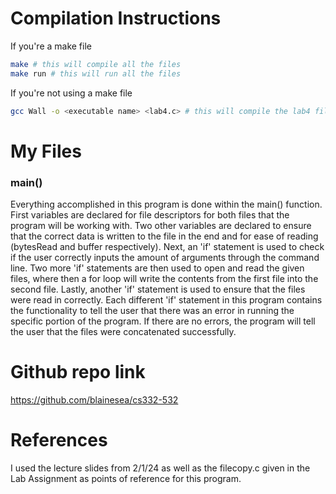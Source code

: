 # Compilation Instructions

If you're a make file
```bash
make # this will compile all the files
make run # this will run all the files
```

If you're not using a make file
```bash
gcc Wall -o <executable name> <lab4.c> # this will compile the lab4 file and return an executable with the executable name
```

# My Files

### main()
Everything accomplished in this program is done within the main() function. First variables are declared for file descriptors for both files that the program will be working with. Two other variables are declared to ensure that the correct data is written to the file in the end and for ease of reading (bytesRead and buffer respectively). Next, an 'if' statement is used to check if the user correctly inputs the amount of arguments through the command line. Two more 'if' statements are then used to open and read the given files, where then a for loop will write the contents from the first file into the second file. Lastly, another 'if' statement is used to ensure that the files were read in correctly. Each different 'if' statement in this program contains the functionality to tell the user that there was an error in running the specific portion of the program. If there are no errors, the program will tell the user that the files were concatenated successfully. 

# Github repo link
https://github.com/blainesea/cs332-532

# References

I used the lecture slides from 2/1/24 as well as the filecopy.c given in the Lab Assignment as points of reference for this program. 